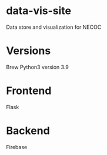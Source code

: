 # data-vis-site
Data store and visualization for NECOC

# Versions
Brew Python3 version 3.9

# Frontend 
Flask

# Backend 
Firebase
